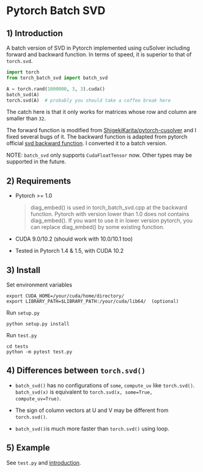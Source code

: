 # Pytorch Batch SVD

## 1) Introduction

A batch version of SVD in Pytorch implemented using cuSolver 
including forward and backward function.
In terms of speed, it is superior to that of `torch.svd`.

``` python
import torch
from torch_batch_svd import batch_svd

A = torch.rand(1000000, 3, 3).cuda()
batch_svd(A)
torch.svd(A)  # probably you should take a coffee break here
```

The catch here is that it only works for matrices whose row and column are smaller than `32`.

The forward function is modified from [ShigekiKarita/pytorch-cusolver](https://github.com/ShigekiKarita/pytorch-cusolver) and I fixed several bugs of it. The backward function is adapted from pytorch official [svd backward function](https://github.com/pytorch/pytorch/blob/b0545aa85f7302be5b9baf8320398981365f003d/tools/autograd/templates/Functions.cpp#L1476). I converted it to a batch version.

NOTE: `batch_svd` only supports `CudaFloatTensor` now. Other types may be supported in the future.

## 2) Requirements

- Pytorch >= 1.0

    > diag_embed() is used in torch_batch_svd.cpp at the backward function. Pytorch with version lower than 1.0 does not contains diag_embed(). If you want to use it in lower version pytorch, you can replace diag_embed() by some existing function.

- CUDA 9.0/10.2 (should work with 10.0/10.1 too)

- Tested in Pytorch 1.4 & 1.5, with CUDA 10.2

## 3) Install

Set environment variables

``` shell
export CUDA_HOME=/your/cuda/home/directory/
export LIBRARY_PATH=$LIBRARY_PATH:/your/cuda/lib64/  (optional)
```

Run `setup.py`

``` shell
python setup.py install
```

Run `test.py`

```shell
cd tests
python -m pytest test.py
```

## 4) Differences between `torch.svd()`

- `batch_svd()` has no configurations of `some`, `compute_uv` like `torch.svd()`. `batch_svd(x)` is equivalent to `torch.svd(x, some=True, compute_uv=True)`.

- The sign of column vectors at U and V may be different from `torch.svd()`.

- `batch_svd()`is much more faster than `torch.svd()` using loop.

## 5) Example

See `test.py` and [introduction](#1-introduction).
